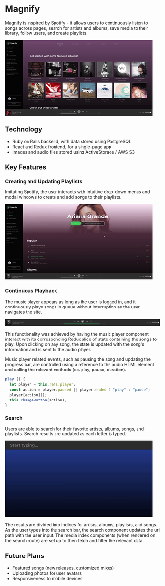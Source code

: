 # Magnify

[Magnify](https://magnify-play.herokuapp.com/#/) is inspired by Spotify - it allows users to continuously listen to songs across pages, search for artists and albums, save media to their library, follow users, and create playlists.

![album-show](app/assets/images/featured.gif)


## Technology
* Ruby on Rails backend, with data stored using PostgreSQL
* React and Redux frontend, for a single-page app
* Images and audio files stored using ActiveStorage / AWS S3

## Key Features

### Creating and Updating Playlists
Imitating Spotify, the user interacts with intuitive drop-down menus and modal windows to create and add songs to their playlists.

![addplaylistsong](app/assets/images/addplaylist3.gif)

### Continuous Playback
The music player appears as long as the user is logged in, and it continuously plays songs in queue without interruption as the user navigates the site.

![player](app/assets/images/player_ss2.png)

This functionality was achieved by having the music player component interact with its corresponding Redux slice of state containing the songs to play. Upon clicking on any song, the state is updated with the song's information and is sent to the audio player.

Music player related events, such as pausing the song and updating the progress bar, are controlled using a reference to the audio HTML element and calling the relevant methods (ex. play, pause, duration).

```javascript
play () {
  let player = this.refs.player;
  const action = player.paused || player.ended ? "play" : "pause";
  player[action]();
  this.changeButton(action);
}
```

### Search
Users are able to search for their favorite artists, albums, songs, and playlists. Search results are updated as each letter is typed.

![search](app/assets/images/search.gif)

The results are divided into indices for artists, albums, playlists, and songs. As the user types into the search bar, the search component updates the url path with the user input. The media index components (when rendered on the search route) are set up to then fetch and filter the relevant data.

## Future Plans
* Featured songs (new releases, customized mixes)
* Uploading photos for user avatars
* Responsiveness to mobile devices
